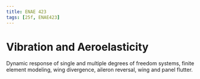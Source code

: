 ```yaml
---
title: ENAE 423
tags: [25f, ENAE423]
---
```


# Vibration and Aeroelasticity

Dynamic response of single and multiple degrees of freedom systems, finite element modeling, wing divergence, aileron reversal, wing and panel flutter.
